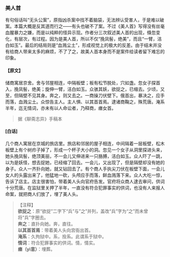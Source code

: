 <script type="text/javascript">
    var head = document.getElementsByTagName('head')[0];
    cssURL = '/public/liao.css';
    linkTag = document.createElement('link');
    linkTag.href = cssURL;
    linkTag.setAttribute('type','text/css');
    linkTag.setAttribute('rel','stylesheet');
    head.appendChild(linkTag);
</script>
### 美人首

有句俗话叫“无头公案”，原指凶杀案中找不着脑袋，无法辨认受害人，于是难以破案。本篇大概是反其道而行之——有头也破不了案。不过《美人首》写得没有丝毫血腥暴力之嫌，而是以纯粹的怪异示现。作者分三次叙述美人首的出现，倏忽变化，有层次，有过程。因为是美人首，所以不仅“挽凤髻，绝美”，而且“一臂，洁白如玉”。最后的结局则是“血溅尘土”，形成视觉上的极大的反差。由于结末并没有给商人带来太多的麻烦，不了了之，故美人首本身而不是案件给读者留下难忘的印象。

#### 【原文】
<section>
储商寓居京舍。舍与邻屋相连，中隔板壁；板有松节脱处，穴如盏。忽女子探首入，挽凤髻，绝美；旋伸一臂，洁白如玉。众骇其妖，欲捉之，已缩去。少顷，又至，但隔壁不见其身。奔之，则又去之。一商操刀伏壁下。俄首出，暴决之，应手而落，血溅尘土。众惊告主人。主人惧、以其首首焉。逮诸商鞠之，殊荒唐。淹系半年，迄无情词，亦未有以人命讼者，乃释商，瘗女首。

</section>

> 据《聊斋志异》手稿本

#### [白话]
<aside>

几个商人寓居在京城的旅店里。旅店和邻居的屋子相连，中间隔着一层板壁，松木板壁上有个树疖子掉了，形成一个杯子大小的洞。忽见一个女子从洞里探进头来，她头挽凤髻，绝顶美丽，不一会儿又伸进来一只胳膊，洁白如玉。众人吓了一跳，以为是妖怪，想去捉她，已经缩了回去。一会儿，又出现了，但是隔壁却没有她的身子。众人一齐扑向她，就又钻回去了。有个商人手执尖刀伏在板壁下面，一会儿女人的头露出来了，他猛地一砍，头颅应手而落，鲜血溅落下来。众人大吃一惊，告诉了店主。店主很害怕，带着美人头向官府告发。官府将众商人逮去审问，供词十分荒唐。在监狱里关押了半年，一直没有符合犯罪事实的供词，也没有人来报人命案，就把商人们放了，埋了美人头。

</aside>

> 【注释】  
<b>欲捉之</b>：原“欲捉”二字下“兵”与”之”并列，盖改“兵”字为“之”而未曾将“兵”字圈去。  
<b>奔之</b>：直扑向她。奔，直往。  
<b>以其首首焉</b>：带着美人头向宫衙出首。  
<b>淹系</b>：久拘狱中。系，拴系。此谓系于狱中。  
<b>情词</b>：符合犯罪事实的供词。情，情实。  
<b>瘗（yì意）</b>：埋葬。  
